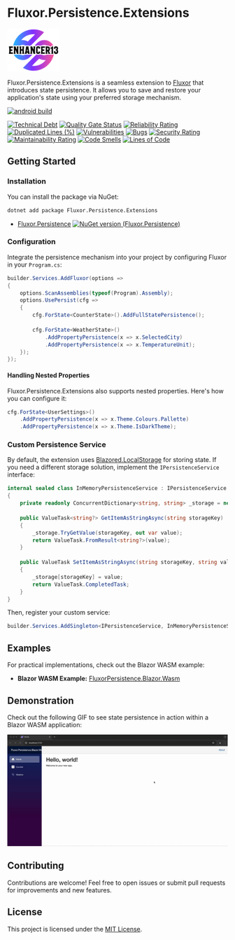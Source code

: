 # Fluxor.Persistence.Extensions

![Logo](docs/images/enhancer13_logo_inverted.png)

Fluxor.Persistence.Extensions is a seamless extension to [Fluxor](https://github.com/mrpmorris/Fluxor) that introduces state persistence. It allows you to save and restore your application's state using your preferred storage mechanism.

[![android build](https://github.com/enhancer13/fluxor-persistence/actions/workflows/nuget-publish.yml/badge.svg?branch=main)](https://github.com/enhancer13/fluxor-persistence/actions/workflows/nuget-publish.yml?branch=main)

[![Technical Debt](https://sonarcloud.io/api/project_badges/measure?project=enhancer13_fluxor-persistence&metric=sqale_index)](https://sonarcloud.io/summary/new_code?id=enhancer13_fluxor-persistence)
[![Quality Gate Status](https://sonarcloud.io/api/project_badges/measure?project=enhancer13_fluxor-persistence&metric=alert_status)](https://sonarcloud.io/summary/new_code?id=enhancer13_fluxor-persistence)
[![Reliability Rating](https://sonarcloud.io/api/project_badges/measure?project=enhancer13_fluxor-persistence&metric=reliability_rating)](https://sonarcloud.io/summary/new_code?id=enhancer13_fluxor-persistence)
[![Duplicated Lines (%)](https://sonarcloud.io/api/project_badges/measure?project=enhancer13_fluxor-persistence&metric=duplicated_lines_density)](https://sonarcloud.io/summary/new_code?id=enhancer13_fluxor-persistence)
[![Vulnerabilities](https://sonarcloud.io/api/project_badges/measure?project=enhancer13_fluxor-persistence&metric=vulnerabilities)](https://sonarcloud.io/summary/new_code?id=enhancer13_fluxor-persistence)
[![Bugs](https://sonarcloud.io/api/project_badges/measure?project=enhancer13_fluxor-persistence&metric=bugs)](https://sonarcloud.io/summary/new_code?id=enhancer13_fluxor-persistence)
[![Security Rating](https://sonarcloud.io/api/project_badges/measure?project=enhancer13_fluxor-persistence&metric=security_rating)](https://sonarcloud.io/summary/new_code?id=enhancer13_fluxor-persistence)
[![Maintainability Rating](https://sonarcloud.io/api/project_badges/measure?project=enhancer13_fluxor-persistence&metric=sqale_rating)](https://sonarcloud.io/summary/new_code?id=enhancer13_fluxor-persistence)
[![Code Smells](https://sonarcloud.io/api/project_badges/measure?project=enhancer13_fluxor-persistence&metric=code_smells)](https://sonarcloud.io/summary/new_code?id=enhancer13_fluxor-persistence)
[![Lines of Code](https://sonarcloud.io/api/project_badges/measure?project=enhancer13_fluxor-persistence&metric=ncloc)](https://sonarcloud.io/summary/new_code?id=enhancer13_navi-home-client)

## Getting Started

### Installation

You can install the package via NuGet:

```bash
dotnet add package Fluxor.Persistence.Extensions
```
* [Fluxor.Persistence](https://www.nuget.org/packages/Fluxor.Persistence/) [![NuGet version (Fluxor.Persistence)](https://img.shields.io/nuget/v/Fluxor.Persistence.svg?style=flat-square)](https://www.nuget.org/packages/Fluxor.Persistence/)

### Configuration

Integrate the persistence mechanism into your project by configuring Fluxor in your `Program.cs`:

```csharp
builder.Services.AddFluxor(options =>
{
    options.ScanAssemblies(typeof(Program).Assembly);
    options.UsePersist(cfg =>
    {
        cfg.ForState<CounterState>().AddFullStatePersistence();

        cfg.ForState<WeatherState>()
            .AddPropertyPersistence(x => x.SelectedCity)
            .AddPropertyPersistence(x => x.TemperatureUnit);
    });
});
```

#### Handling Nested Properties

Fluxor.Persistence.Extensions also supports nested properties. Here's how you can configure it:

```csharp
cfg.ForState<UserSettings>()
    .AddPropertyPersistence(x => x.Theme.Colours.Pallette)
    .AddPropertyPersistence(x => x.Theme.IsDarkTheme);
```

### Custom Persistence Service

By default, the extension uses [Blazored.LocalStorage](https://github.com/Blazored/LocalStorage) for storing state. If you need a different storage solution, implement the `IPersistenceService` interface:

```csharp
internal sealed class InMemoryPersistenceService : IPersistenceService
{
    private readonly ConcurrentDictionary<string, string> _storage = new();

    public ValueTask<string?> GetItemAsStringAsync(string storageKey)
    {
        _storage.TryGetValue(storageKey, out var value);
        return ValueTask.FromResult<string?>(value);
    }

    public ValueTask SetItemAsStringAsync(string storageKey, string value)
    {
        _storage[storageKey] = value;
        return ValueTask.CompletedTask;
    }
}
```

Then, register your custom service:

```csharp
builder.Services.AddSingleton<IPersistenceService, InMemoryPersistenceService>();
```

## Examples

For practical implementations, check out the Blazor WASM example:

- **Blazor WASM Example:** [FluxorPersistence.Blazor.Wasm](Examples/Fluxor.Persistence.Blazor.Wasm/Fluxor.Persistence.Blazor.Wasm.csproj)

## Demonstration
Check out the following GIF to see state persistence in action within a Blazor WASM application:

![Persistence Demo](docs/images/fluxor_persistence_demo.gif)

## Contributing

Contributions are welcome! Feel free to open issues or submit pull requests for improvements and new features.

## License

This project is licensed under the [MIT License](LICENSE).
